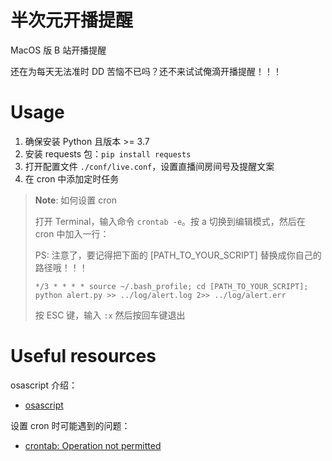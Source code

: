 # 半次元开播提醒

MacOS 版 B 站开播提醒

还在为每天无法准时 DD 苦恼不已吗？还不来试试俺滴开播提醒！！！

# Usage

1. 确保安装 Python 且版本 >= 3.7
2. 安装 requests 包：`pip install requests`
3. 打开配置文件 `./conf/live.conf`，设置直播间房间号及提醒文案
4. 在 cron 中添加定时任务

> **Note**: 如何设置 cron
> 
> 打开 Terminal，输入命令 `crontab -e`。按 a 切换到编辑模式，然后在 cron 中加入一行：
> 
> PS: 注意了，要记得把下面的 [PATH_TO_YOUR_SCRIPT] 替换成你自己的路径哦！！！
> 
> ```*/3 * * * * source ~/.bash_profile; cd [PATH_TO_YOUR_SCRIPT]; python alert.py >> ../log/alert.log 2>> ../log/alert.err```
> 
> 按 ESC 键，输入 `:x` 然后按回车键退出

# Useful resources

osascript 介绍：

- [osascript](https://ss64.com/osx/osascript.html)

设置 cron 时可能遇到的问题：

- [crontab: Operation not permitted](https://serverfault.com/questions/954586/osx-mojave-crontab-tmp-tmp-x-operation-not-permitted)
<!-- - [PermissionError: [Errno 1] Operation not permitted after macOS Catalina Update](https://stackoverflow.com/questions/58479686/permissionerror-errno-1-operation-not-permitted-after-macos-catalina-update) -->
